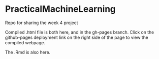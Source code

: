 # PracticalMachineLearning
Repo for sharing the week 4 project

Compiled .html file is both here, and in the gh-pages branch.  Click on the github-pages deployment link on the right side of the page to view the compiled webpage.

The .Rmd is also here.
